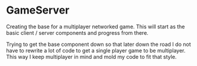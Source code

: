 GameServer
==========

Creating the base for a multiplayer networked game. This will start as the basic client / server components 
and progress from there.

Trying to get the base component down so that later down the road I do not have to rewrite a lot of code 
to get a single player game to be multiplayer. This way I keep multiplayer in mind and mold my code to fit
that style.
